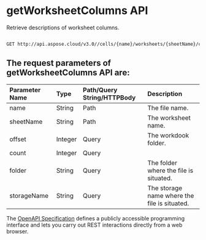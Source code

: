 # **getWorksheetColumns API**

Retrieve descriptions of worksheet columns. 

```bash

GET http://api.aspose.cloud/v3.0//cells/{name}/worksheets/{sheetName}/cells/columns/

```

## The request parameters of **getWorksheetColumns** API are: 

| Parameter Name | Type | Path/Query String/HTTPBody | Description | 
| :- | :- | :- |:- | 
|name|String|Path|The file name.|
|sheetName|String|Path|The worksheet name.|
|offset|Integer|Query|The workdook folder.|
|count|Integer|Query||
|folder|String|Query|The folder where the file is situated.|
|storageName|String|Query|The storage name where the file is situated.|


The [OpenAPI Specification](https://reference.aspose.cloud/cells/#/CellsController/GetWorksheetColumns) defines a publicly accessible programming interface and lets you carry out REST interactions directly from a web browser.
